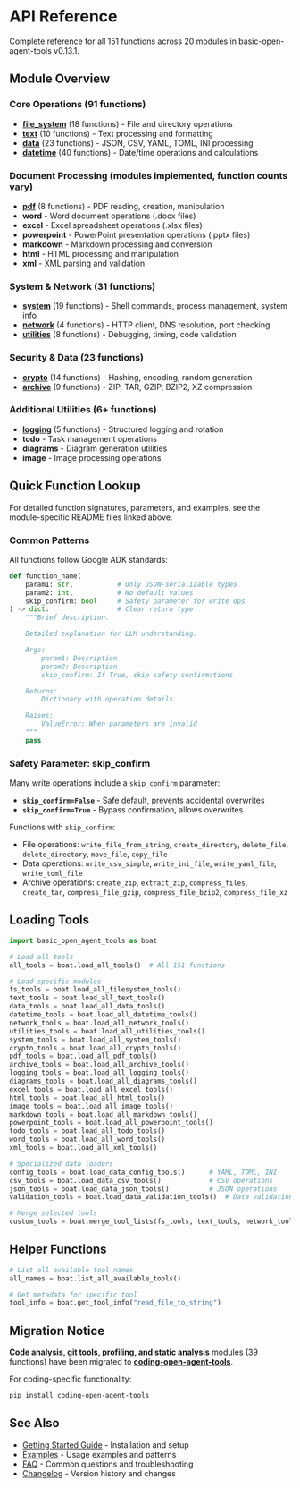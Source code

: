# API Reference

Complete reference for all 151 functions across 20 modules in basic-open-agent-tools v0.13.1.

## Module Overview

### Core Operations (91 functions)

- **[file_system](../src/basic_open_agent_tools/file_system/README.md)** (18 functions) - File and directory operations
- **[text](../src/basic_open_agent_tools/text/README.md)** (10 functions) - Text processing and formatting
- **[data](../src/basic_open_agent_tools/data/README.md)** (23 functions) - JSON, CSV, YAML, TOML, INI processing
- **[datetime](../src/basic_open_agent_tools/datetime/README.md)** (40 functions) - Date/time operations and calculations

### Document Processing (modules implemented, function counts vary)

- **[pdf](../src/basic_open_agent_tools/pdf/README.md)** (8 functions) - PDF reading, creation, manipulation
- **word** - Word document operations (.docx files)
- **excel** - Excel spreadsheet operations (.xlsx files)
- **powerpoint** - PowerPoint presentation operations (.pptx files)
- **markdown** - Markdown processing and conversion
- **html** - HTML processing and manipulation
- **xml** - XML parsing and validation

### System & Network (31 functions)

- **[system](../src/basic_open_agent_tools/system/README.md)** (19 functions) - Shell commands, process management, system info
- **[network](../src/basic_open_agent_tools/network/README.md)** (4 functions) - HTTP client, DNS resolution, port checking
- **[utilities](../src/basic_open_agent_tools/utilities/README.md)** (8 functions) - Debugging, timing, code validation

### Security & Data (23 functions)

- **[crypto](../src/basic_open_agent_tools/crypto/README.md)** (14 functions) - Hashing, encoding, random generation
- **[archive](../src/basic_open_agent_tools/archive/README.md)** (9 functions) - ZIP, TAR, GZIP, BZIP2, XZ compression

### Additional Utilities (6+ functions)

- **[logging](../src/basic_open_agent_tools/logging/README.md)** (5 functions) - Structured logging and rotation
- **todo** - Task management operations
- **diagrams** - Diagram generation utilities
- **image** - Image processing operations

## Quick Function Lookup

For detailed function signatures, parameters, and examples, see the module-specific README files linked above.

### Common Patterns

All functions follow Google ADK standards:

```python
def function_name(
    param1: str,           # Only JSON-serializable types
    param2: int,           # No default values
    skip_confirm: bool     # Safety parameter for write ops
) -> dict:                 # Clear return type
    """Brief description.

    Detailed explanation for LLM understanding.

    Args:
        param1: Description
        param2: Description
        skip_confirm: If True, skip safety confirmations

    Returns:
        Dictionary with operation details

    Raises:
        ValueError: When parameters are invalid
    """
    pass
```

### Safety Parameter: skip_confirm

Many write operations include a `skip_confirm` parameter:

- **`skip_confirm=False`** - Safe default, prevents accidental overwrites
- **`skip_confirm=True`** - Bypass confirmation, allows overwrites

Functions with `skip_confirm`:
- File operations: `write_file_from_string`, `create_directory`, `delete_file`, `delete_directory`, `move_file`, `copy_file`
- Data operations: `write_csv_simple`, `write_ini_file`, `write_yaml_file`, `write_toml_file`
- Archive operations: `create_zip`, `extract_zip`, `compress_files`, `create_tar`, `compress_file_gzip`, `compress_file_bzip2`, `compress_file_xz`

## Loading Tools

```python
import basic_open_agent_tools as boat

# Load all tools
all_tools = boat.load_all_tools()  # All 151 functions

# Load specific modules
fs_tools = boat.load_all_filesystem_tools()
text_tools = boat.load_all_text_tools()
data_tools = boat.load_all_data_tools()
datetime_tools = boat.load_all_datetime_tools()
network_tools = boat.load_all_network_tools()
utilities_tools = boat.load_all_utilities_tools()
system_tools = boat.load_all_system_tools()
crypto_tools = boat.load_all_crypto_tools()
pdf_tools = boat.load_all_pdf_tools()
archive_tools = boat.load_all_archive_tools()
logging_tools = boat.load_all_logging_tools()
diagrams_tools = boat.load_all_diagrams_tools()
excel_tools = boat.load_all_excel_tools()
html_tools = boat.load_all_html_tools()
image_tools = boat.load_all_image_tools()
markdown_tools = boat.load_all_markdown_tools()
powerpoint_tools = boat.load_all_powerpoint_tools()
todo_tools = boat.load_all_todo_tools()
word_tools = boat.load_all_word_tools()
xml_tools = boat.load_all_xml_tools()

# Specialized data loaders
config_tools = boat.load_data_config_tools()      # YAML, TOML, INI
csv_tools = boat.load_data_csv_tools()            # CSV operations
json_tools = boat.load_data_json_tools()          # JSON operations
validation_tools = boat.load_data_validation_tools()  # Data validation

# Merge selected tools
custom_tools = boat.merge_tool_lists(fs_tools, text_tools, network_tools)
```

## Helper Functions

```python
# List all available tool names
all_names = boat.list_all_available_tools()

# Get metadata for specific tool
tool_info = boat.get_tool_info("read_file_to_string")
```

## Migration Notice

**Code analysis, git tools, profiling, and static analysis** modules (39 functions) have been migrated to **[coding-open-agent-tools](https://github.com/open-agent-tools/coding-open-agent-tools)**.

For coding-specific functionality:
```bash
pip install coding-open-agent-tools
```

## See Also

- [Getting Started Guide](getting-started.md) - Installation and setup
- [Examples](examples.md) - Usage examples and patterns
- [FAQ](faq.md) - Common questions and troubleshooting
- [Changelog](../CHANGELOG.md) - Version history and changes
